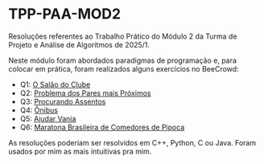 # TPP-PAA-MOD2

Resoluções referentes ao Trabalho Prático do Módulo 2 da Turma de Projeto e Análise de Algoritmos de 2025/1.

Neste módulo foram abordados paradigmas de programação e, para colocar em prática, foram realizados alguns exercícios no BeeCrowd:

- Q1: [O Salão do Clube](https://judge.beecrowd.com/pt/problems/view/1086)
- Q2: [Problema dos Pares mais Próximos](https://judge.beecrowd.com/pt/problems/view/1295)
- Q3: [Procurando Assentos](https://judge.beecrowd.com/pt/problems/view/1365)
- Q4: [Ônibus](https://judge.beecrowd.com/pt/problems/view/1474)
- Q5: [Ajudar Vania](https://judge.beecrowd.com/pt/problems/view/2498)
- Q6: [Maratona Brasileira de Comedores de Pipoca](https://judge.beecrowd.com/pt/problems/view/2973)


As resoluções poderiam ser resolvidos em C++, Python, C ou Java. Foram usados por mim as mais intuitivas pra mim.
